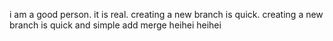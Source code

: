  i  am a good person.
it is real.
creating a new branch is  quick.
creating a new branch is quick and simple
add merge
heihei
heihei
